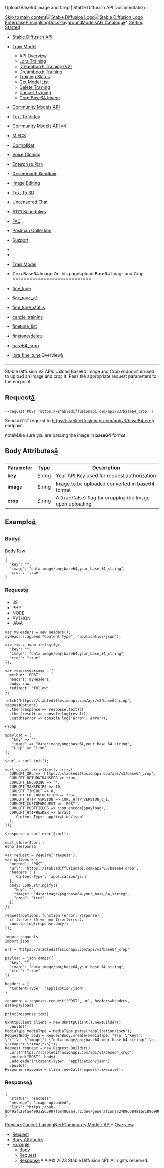 




Upload Base64 Image and Crop \| Stable Diffusion API Documentation








[Skip to main content](#docusaurus_skipToContent_fallback)[![Stable Diffusion Logo](/docs/img/SD-logo.png)![Stable Diffusion Logo](/docs/img/SD-logo.png)](https://stablediffusionapi.com)[Enterprise](https://stablediffusionapi.com/enterprise)[Pricing](https://stablediffusionapi.com/#pricing)[Blog](https://stablediffusionapi.com/blog)[Docs](https://stablediffusionapi.com/docs)[Playground](https://stablediffusionapi.com/playground)[Models](https://stablediffusionapi.com/models)[API Catalogue](https://stablediffusionapi.com/catalogue)* [Getting Started](/docs/)
* [Stable Diffusion API](/docs/category/stable-diffusion-api)
* [Train Model](/docs/category/train-model)
	+ [API Overview](/docs/train-model/overview)
	+ [Lora Training](/docs/train-model/lora-finetune)
	+ [Dreambooth Training (V2\)](/docs/train-model/finetune-v2)
	+ [Dreambooth Training](/docs/train-model/finetune)
	+ [Training Status](/docs/train-model/finetune-status)
	+ [Get Model List](/docs/train-model/finetune-list)
	+ [Delete Training](/docs/train-model/finetune-delete)
	+ [Cancel Training](/docs/train-model/cancel-training)
	+ [Crop Base64 Image](/docs/train-model/base64-crop)
* [Community Models API](/docs/category/community-models-api)
* [Text To Video](/docs/category/text-to-video)
* [Community Models API V4](/docs/category/community-models-api-v4)
* [MISCS](/docs/category/miscs)
* [ControlNet](/docs/category/controlnet)
* [Voice Cloning](/docs/category/voice-cloning)
* [Enterprise Plan](/docs/category/enterprise-plan)
* [Dreambooth Sandbox](/docs/category/dreambooth-sandbox)
* [Image Editing](/docs/category/image-editing)
* [Text To 3D](/docs/category/text-to-3d)
* [Uncensored Chat](/docs/uncensored-chat)
* [A1111 Schedulers](/docs/a1111schedulers)
* [FAQ](/docs/faq)
* [Postman Collection](https://documenter.getpostman.com/view/18679074/2s83zdwReZ)
* [Support](https://discord.gg/UxqnDu7j3r)
* 
* 
* [Train Model](/docs/category/train-model)
* Crop Base64 Image
On this pageUpload Base64 Image and Crop
============================

* [fine\_tune](/docs/train-model/finetune)
* [fine\_tune\_v2](/docs/train-model/finetune-v2)
* [fine\_tune\_status](/docs/train-model/finetune-status)
* [cancle\_training](/docs/train-model/cancel-training)
* [finetune\_list](/docs/train-model/finetune-list)
* [finetune/delete](/docs/train-model/finetune-delete)
* [base64\_crop](/docs/train-model/base64-crop)
* [lora\_fine\_tune](/docs/train-model/lora-finetune)
Overview[â](#overview "Direct link to Overview")
--------------------------------------------------

Stable Diffusion V3 APIs Upload Base64 Image and Crop endpoint is used to upload an image and crop it. Pass the appropriate request parameters to the endpoint.

Request[â](#request "Direct link to Request")
-----------------------------------------------


```
--request POST 'https://stablediffusionapi.com/api/v3/base64_crop' \  

```
Send a `POST` request to <https://stablediffusionapi.com/api/v3/base64_crop> endpoint. 

noteMake sure you are passing the image in **base64** format.

Body Attributes[â](#body-attributes "Direct link to Body Attributes")
-----------------------------------------------------------------------



| Parameter | Type | Description |
| --- | --- | --- |
| **key** | String | Your API Key used for request authorization |
| **image** | String | Image to be uploaded converted in base64 format |
| **crop** | String | A (true/false) flag for cropping the image upon uploading |

Example[â](#example "Direct link to Example")
-----------------------------------------------

### Body[â](#body "Direct link to Body")

Body Raw
```
{  
  "key": "",  
  "image": "data:image/png;base64,your_base_64_string",  
  "crop": "true"  
}  

```
### Request[â](#request-1 "Direct link to Request")

* JS
* PHP
* NODE
* PYTHON
* JAVA


```
var myHeaders = new Headers();  
myHeaders.append("Content-Type", "application/json");  
  
var raw = JSON.stringify({  
  "key": "",  
  "image": "data:image/png;base64,your_base_64_string",  
  "crop": "true"  
});  
  
var requestOptions = {  
  method: 'POST',  
  headers: myHeaders,  
  body: raw,  
  redirect: 'follow'  
};  
  
fetch("https://stablediffusionapi.com/api/v3/base64_crop", requestOptions)  
  .then(response => response.text())  
  .then(result => console.log(result))  
  .catch(error => console.log('error', error));  

```

```
<?php  
  
$payload = [  
   "key" => "",   
   "image" => "data:image/png;base64,your_base_64_string",   
   "crop" => "true"  
];  
  
$curl = curl_init();  
  
curl_setopt_array($curl, array(  
  CURLOPT_URL => 'https://stablediffusionapi.com/api/v3/base64_crop',  
  CURLOPT_RETURNTRANSFER => true,  
  CURLOPT_ENCODING => '',  
  CURLOPT_MAXREDIRS => 10,  
  CURLOPT_TIMEOUT => 0,  
  CURLOPT_FOLLOWLOCATION => true,  
  CURLOPT_HTTP_VERSION => CURL_HTTP_VERSION_1_1,  
  CURLOPT_CUSTOMREQUEST => 'POST',  
  CURLOPT_POSTFIELDS => json_encode($payload),  
  CURLOPT_HTTPHEADER => array(  
    'Content-Type: application/json'  
  ),  
));  
  
$response = curl_exec($curl);  
  
curl_close($curl);  
echo $response;  

```

```
var request = require('request');  
var options = {  
  'method': 'POST',  
  'url': 'https://stablediffusionapi.com/api/v3/base64_crop',  
  'headers': {  
    'Content-Type': 'application/json'  
  },  
  body: JSON.stringify({  
    "key": "",  
    "image": "data:image/png;base64,your_base_64_string",  
    "crop": "true"  
  })  
};  
  
request(options, function (error, response) {  
  if (error) throw new Error(error);  
  console.log(response.body);  
});  

```

```
import requests  
import json  
  
url = "https://stablediffusionapi.com/api/v3/base64_crop"  
  
payload = json.dumps({  
  "key": "",  
  "image": "data:image/png;base64,your_base_64_string",  
  "crop": "true"  
})  
  
headers = {  
  'Content-Type': 'application/json'  
}  
  
response = requests.request("POST", url, headers=headers, data=payload)  
  
print(response.text)  

```

```
OkHttpClient client = new OkHttpClient().newBuilder()  
  .build();  
MediaType mediaType = MediaType.parse("application/json");  
RequestBody body = RequestBody.create(mediaType, "{\n  \"key\": \"\",\n  \"image\": \"data:image/png;base64,your_base_64_string\",\n  \"crop\": \"true\"\n}");  
Request request = new Request.Builder()  
  .url("https://stablediffusionapi.com/api/v3/base64_crop")  
  .method("POST", body)  
  .addHeader("Content-Type", "application/json")  
  .build();  
Response response = client.newCall(request).execute();  

```
### Response[â](#response "Direct link to Response")


```
{  
  "status": "success",  
  "messege": "image uploaded",  
  "link": "https://pub-8b49af329fae499aa563997f5d4068a4.r2.dev/generations/2789658481681896990.png"  
}  

```
[PreviousCancel Training](/docs/train-model/cancel-training)[NextCommunity Models API](/docs/category/community-models-api)* [Overview](#overview)
* [Request](#request)
* [Body Attributes](#body-attributes)
* [Example](#example)
	+ [Body](#body)
	+ [Request](#request-1)
	+ [Response](#response)
Â·Â·Â© 2023 Stable Diffusion API. All rights reserved.



